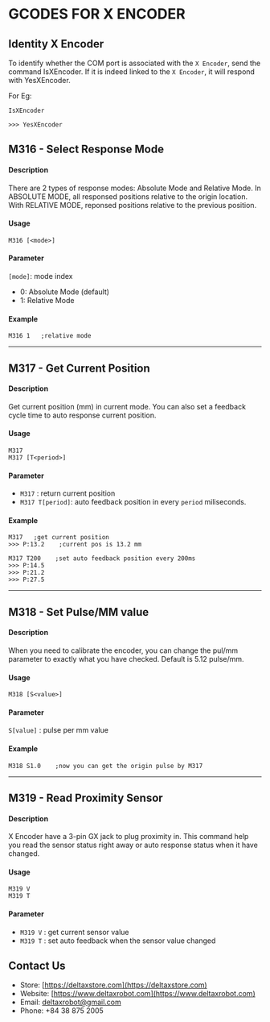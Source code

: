 # GCODES FOR X ENCODER

## Identity X Encoder

To identify whether the COM port is associated with the `X Encoder`, send the command IsXEncoder. If it is indeed linked to the `X Encoder`, it will respond with YesXEncoder.

For Eg:

```
IsXEncoder

>>> YesXEncoder
```

## M316 - Select Response Mode

#### Description

There are 2 types of response modes: Absolute Mode and Relative Mode. In ABSOLUTE MODE, all responsed positions relative to the origin location. With RELATIVE MODE, reponsed positions relative to the previous position.

#### Usage

```
M316 [<mode>]
```

#### Parameter

`[mode]`: mode index

* 0: Absolute Mode (default)
* 1: Relative Mode

#### Example

```
M316 1   ;relative mode
```

---


## M317 - Get Current Position

#### Description

Get current position (mm) in current mode. You can also set a feedback cycle time to auto response current position.

#### Usage

```
M317
M317 [T<period>]
```

#### Parameter

* `M317` : return current position
* `M317 T[period]`: auto feedback position in every `period` miliseconds.

#### Example 

```
M317   ;get current position
>>> P:13.2    ;current pos is 13.2 mm

M317 T200    ;set auto feedback position every 200ms
>>> P:14.5
>>> P:21.2
>>> P:27.5

```

---

## M318 - Set Pulse/MM value

#### Description

When you need to calibrate the encoder, you can change the pul/mm parameter to exactly what you have checked. Default is 5.12 pulse/mm.

#### Usage

```
M318 [S<value>]
```

#### Parameter

`S[value]` : pulse per mm value

#### Example

```
M318 S1.0    ;now you can get the origin pulse by M317
```

---

## M319 - Read Proximity Sensor

#### Description

X Encoder have a 3-pin GX jack to plug proximity in. This command help you read the sensor status right away or auto response status when it have changed.

#### Usage

```
M319 V
M319 T
```

#### Parameter

* `M319 V` : get current sensor value
* `M319 T` : set auto feedback when the sensor value changed

## Contact Us

* Store: [https://deltaxstore.com](https://deltaxstore.com)
* Website: [https://www.deltaxrobot.com](https://www.deltaxrobot.com)
* Email: [deltaxrobot@gmail.com](mailto:deltaxrobot@gmail.com)
* Phone: +84 38 875 2005
